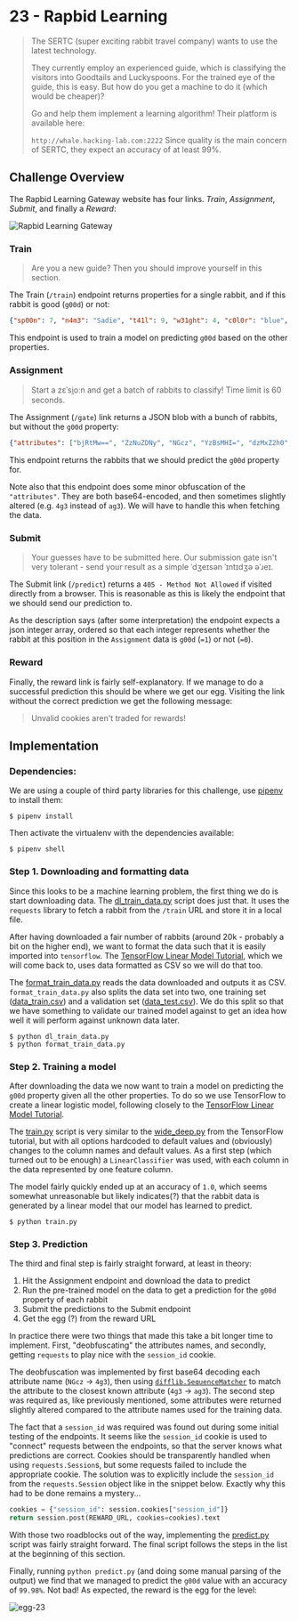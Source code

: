 # 23 - Rapbid Learning

> The SERTC (super exciting rabbit travel company) wants to use the latest technology.
> 
> They currently employ an experienced guide, which is classifying the visitors into Goodtails
> and Luckyspoons. For the trained eye of the guide, this is easy. But how do you get a machine
> to do it (which would be cheaper)?
> 
> Go and help them implement a learning algorithm! Their platform is available here:
> 
> `http://whale.hacking-lab.com:2222`
> Since quality is the main concern of SERTC, they expect an accuracy of at least 99%.

## Challenge Overview

The Rapbid Learning Gateway website has four links. *Train*, *Assignment*, *Submit*, and finally a *Reward*:

![Rapbid Learning Gateway](images/rapbid_learning_gateway.png)

### Train

> Are you a new guide? Then you should improve yourself in this section.

The Train (`/train`) endpoint returns properties for a single rabbit, and if this rabbit is good (`g00d`) or not:
```json
{"sp00n": 7, "n4m3": "Sadie", "t41l": 9, "w31ght": 4, "c0l0r": "blue", "ag3": 0, "l3ngth": 41, "g00d": true, "g3nd3r": "female"}
```

This endpoint is used to train a model on predicting `g00d` based on the other properties.

### Assignment

> Start a zɛˈsi̯oːn and get a batch of rabbits to classify! Time limit is 60 seconds.

The Assignment (`/gate`) link returns a JSON blob with a bunch of rabbits, but without the `g00d` property:

```json
{"attributes": ["bjRtMw==", "ZzNuZDNy", "NGcz", "YzBsMHI=", "dzMxZ2h0", "bDNuZ3Ro", "c3AwMG4=", "dDQxbA=="], "data": [["Antonio", "male", 4, "red", 2, 46, 14, 11], ["Maria", "female", 1, "white", 5, 43, 10, 10], ...]
```

This endpoint returns the rabbits that we should predict the `g00d` property for. 

Note also that this endpoint does some minor obfuscation of the `"attributes"`. They are both base64-encoded, and then sometimes slightly altered (e.g. `4g3` instead of `ag3`). We will have to handle this when fetching the data.

### Submit

> Your guesses have to be submitted here. Our submission gate isn't very tolerant - send your result as a simple ˈdʒeɪsən ˈɪntɪdʒə əˈɹeɪ.


The Submit link (`/predict`) returns a `405 - Method Not Allowed` if visited directly from a browser. This is reasonable as this is likely the endpoint that we should send our prediction to.

As the description says (after some interpretation) the endpoint expects a json integer array, ordered so that each integer represents whether the rabbit at this position in the `Assignment` data is `g00d` (`=1`) or not (`=0`).

### Reward

Finally, the reward link is fairly self-explanatory. If we manage to do a successful prediction this should be where we get our egg. Visiting the link without the correct prediction we get the following message:

> Unvalid cookies aren't traded for rewards!


## Implementation

### Dependencies:
We are using a couple of third party libraries for this challenge, use [pipenv](https://pipenv.org) to install them:

```
$ pipenv install
```

Then activate the virtualenv with the dependencies available:

```
$ pipenv shell
```

### Step 1. Downloading and formatting data

Since this looks to be a machine learning problem, the first thing we do is start downloading data. The [dl_train_data.py](dl_train_data.py) script does just that. It uses the `requests` library to fetch a rabbit from the `/train` URL and store it in a local file.

After having downloaded a fair number of rabbits (around 20k - probably a bit on the higher end), we want to format the data such that it is easily imported into `tensorflow`. The [TensorFlow Linear Model Tutorial](https://www.tensorflow.org/tutorials/wide), which we will come back to, uses data formatted as CSV so we will do that too.

The [format_train_data.py](format_train_data.py) reads the data downloaded and outputs it as CSV. `format_train_data.py` also splits the data set into two, one training set ([data_train.csv](data_train.csv)) and a validation set ([data_test.csv](data_test.csv)). We do this split so that we have something to validate our trained model against to get an idea how well it will perform against unknown data later.

```
$ python dl_train_data.py
$ python format_train_data.py
```


### Step 2. Training a model

After downloading the data we now want to train a model on predicting the `g00d` property given all the other properties. To do so we use TensorFlow to create a linear logistic model, following closely to the [TensorFlow Linear Model Tutorial](https://www.tensorflow.org/tutorials/wide).

The [train.py](train.py) script is very similar to the [wide_deep.py](https://github.com/tensorflow/models/blob/master/official/wide_deep/wide_deep.py) from the TensorFlow tutorial, but with all options hardcoded to default values and (obviously) changes to the column names and default values. As a first step (which turned out to be enough) a `LinearClassifier` was used, with each column in the data represented by one feature column.

The model fairly quickly ended up at an accuracy of `1.0`, which seems somewhat unreasonable but likely indicates(?) that the rabbit data is generated by a linear model that our model has learned to predict.

```
$ python train.py
```


### Step 3. Prediction

The third and final step is fairly straight forward, at least in theory:
1. Hit the Assignment endpoint and download the data to predict
2. Run the pre-trained model on the data to get a prediction for the `g00d` property of each rabbit
3. Submit the predictions to the Submit endpoint
4. Get the egg (?) from the reward URL

In practice there were two things that made this take a bit longer time to implement. First, "deobfuscating" the attributes names, and secondly, getting `requests` to play nice with the `session_id` cookie.

The deobfuscation was implemented by first base64 decoding each attribute name (`NGcz` -> `4g3`), then using [`difflib.SequenceMatcher`](https://docs.python.org/3.6/library/difflib.html) to match the attribute to the closest known attribute (`4g3` -> `ag3`). The second step was required as, like previously mentioned, some attributes were returned slightly altered compared to the attribute names used for the training data.

The fact that a `session_id` was required was found out during some initial testing of the endpoints. It seems like the `session_id` cookie is used to "connect" requests between the endpoints, so that the server knows what predictions are correct. Cookies should be transparently handled when using `requests.Session`s, but some requests failed to include the appropriate cookie. The solution was to explicitly include the `session_id` from the `requests.Session` object like in the snippet below. Exactly why this had to be done remains a mystery...

```py
cookies = {"session_id": session.cookies["session_id"]}
return session.post(REWARD_URL, cookies=cookies).text
```

With those two roadblocks out of the way, implementing the [predict.py](predict.py) script was fairly straight forward. The final script follows the steps in the list at the beginning of this section.

Finally, running `python predict.py` (and doing some manual parsing of the output) we find that we managed to predict the `g00d` value with an accuracy of `99.98%`. Not bad! As expected, the reward is the egg for the level:

![egg-23](egg-23.png)
